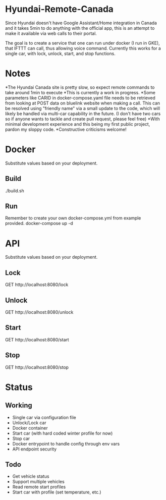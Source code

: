 # Hyundai-Remote-Canada
Since Hyundai doesn't have Google Assistant/Home integration in Canada and it takes 5min to do anything with the official app, this is an attempt to make it available via web calls to their portal.

The goal is to create a service that one can run under docker (I run in GKE), that IFTTT can call, thus allowing voice command. Currently this works for a single car, with lock, unlock, start, and stop functions.

# Notes

*The Hyundai Canada site is pretty slow, so expect remote commands to take around 1min to execute
*This is currently a work in progress.
*Some parameters like CARID in docker-compose.yaml file needs to be retrieved from looking at POST data on bluelink website when making a call. This can be resolved using "friendly name" via a small update to the code, which will likely be handled via multi-car capability in the future. (I don't have two cars so if anyone wants to tackle and create pull request, please feel free)
*With minimal development experience and this being my first public project, pardon my sloppy code.
*Constructive criticisms welcome!

# Docker
Substitute values based on your deployment.
## Build
./build.sh
## Run
Remember to create your own docker-compose.yml from example provided.
docker-compose up -d

# API
Substitute values based on your deployment.
## Lock
GET http://localhost:8080/lock
## Unlock
GET http://localhost:8080/unlock
## Start
GET http://localhost:8080/start
## Stop
GET http://localhost:8080/stop

# Status
## Working
- Single car via configuration file
- Unlock/Lock car
- Docker container
- Start car (with hard coded winter profile for now)
- Stop car
- Docker entrypoint to handle config through env vars
- API endpoint security
## Todo
- Get vehicle status
- Support multiple vehicles
- Read remote start profiles
- Start car with profile (set temperature, etc.)
